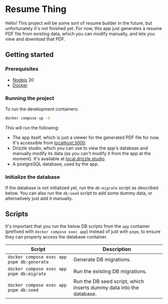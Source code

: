 # Resume Thing

Hello! This project will be some sort of resume builder in the future, but unfortunately it's not finished yet. For now, this app just generates a resume PDF file from existing data, which you can modify manually, and lets you view and download that PDF.

## Getting started

### Prerequisites

- [Nodejs](https://nodejs.org/en) 20
- [Docker](https://www.docker.com/)

### Running the project

To run the development containers:

```sh
docker compose up -d
```

This will run the following:

- The app itself, which is just a viewer for the generated PDF file for now. It's accessible from [localhost:3000](http://localhost:3000/).
- Drizzle studio, which you can use to view the app's database and manually modify its data (as you can't modify it from the app at the moment). It's available at [local.drizzle.studio](https://local.drizzle.studio/).
- A postgreSQL database, used by the app.

### Initialize the database

If the database is not initialized yet, run the `db:migrate` script as described below. You can also run the `db:seed` script to add some dummy data, or alternatively just add it manually.

## Scripts

It's important that you run the below DB scripts from the `app` container (prefixed with `docker compose exec app`) instead of just with `pnpm`, to ensure they can properly access the database container.

| Script                                     | Description                                                         |
| ------------------------------------------ | ------------------------------------------------------------------- |
| `docker compose exec app pnpm db:generate` | Generate DB migrations.                                             |
| `docker compose exec app pnpm db:migrate`  | Run the existing DB migrations.                                     |
| `docker compose exec app pnpm db:seed`     | Run the DB seed script, which inserts dummy data into the database. |

